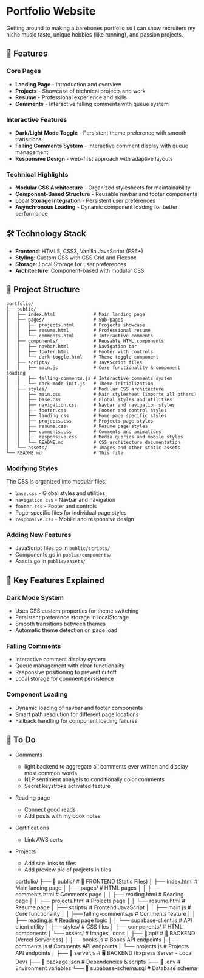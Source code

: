 # Portfolio Website

Getting around to making a barebones portfolio so I can show recruiters my niche music taste, unique
hobbies (like running), and passion projects.

## 🚀 Features

### Core Pages

- **Landing Page** - Introduction and overview
- **Projects** - Showcase of technical projects and work
- **Resume** - Professional experience and skills
- **Comments** - Interactive falling comments with queue system

### Interactive Features

- **Dark/Light Mode Toggle** - Persistent theme preference with smooth transitions
- **Falling Comments System** - Interactive comment display with queue management
- **Responsive Design** - web-first approach with adaptive layouts

### Technical Highlights

- **Modular CSS Architecture** - Organized stylesheets for maintainability
- **Component-Based Structure** - Reusable navbar and footer components
- **Local Storage Integration** - Persistent user preferences
- **Asynchronous Loading** - Dynamic component loading for better performance

## 🛠️ Technology Stack

- **Frontend**: HTML5, CSS3, Vanilla JavaScript (ES6+)
- **Styling**: Custom CSS with CSS Grid and Flexbox
- **Storage**: Local Storage for user preferences
- **Architecture**: Component-based with modular CSS

## 📁 Project Structure

```
portfolio/
├── public/
│   ├── index.html              # Main landing page
│   ├── pages/                  # Sub-pages
│   │   ├── projects.html       # Projects showcase
│   │   ├── resume.html         # Professional resume
│   │   └── comments.html       # Interactive comments
│   ├── components/             # Reusable HTML components
│   │   ├── navbar.html         # Navigation bar
│   │   ├── footer.html         # Footer with controls
│   │   └── dark-toggle.html    # Theme toggle component
│   ├── scripts/                # JavaScript files
│   │   ├── main.js             # Core functionality & component loading
│   │   ├── falling-comments.js # Interactive comments system
│   │   └── dark-mode-init.js   # Theme initialization
│   ├── styles/                 # Modular CSS architecture
│   │   ├── main.css            # Main stylesheet (imports all others)
│   │   ├── base.css            # Global styles and utilities
│   │   ├── navigation.css      # Navbar and navigation styles
│   │   ├── footer.css          # Footer and control styles
│   │   ├── landing.css         # Home page specific styles
│   │   ├── projects.css        # Projects page styles
│   │   ├── resume.css          # Resume page styles
│   │   ├── comments.css        # Comments and animations
│   │   ├── responsive.css      # Media queries and mobile styles
│   │   └── README.md           # CSS architecture documentation
│   └── assets/                 # Images and other static assets
└── README.md                   # This file
```

### Modifying Styles

The CSS is organized into modular files:

- `base.css` - Global styles and utilities
- `navigation.css` - Navbar and navigation
- `footer.css` - Footer and controls
- Page-specific files for individual page styles
- `responsive.css` - Mobile and responsive design

### Adding New Features

- JavaScript files go in `public/scripts/`
- Components go in `public/components/`
- Assets go in `public/assets/`

## 🔧 Key Features Explained

### Dark Mode System

- Uses CSS custom properties for theme switching
- Persistent preference storage in localStorage
- Smooth transitions between themes
- Automatic theme detection on page load

### Falling Comments

- Interactive comment display system
- Queue management with clear functionality
- Responsive positioning to prevent cutoff
- Local storage for comment persistence

### Component Loading

- Dynamic loading of navbar and footer components
- Smart path resolution for different page locations
- Fallback handling for component loading failures

## 📝 To Do

- Comments

  - light backend to aggregate all comments ever written and display most common words
  - NLP sentiment analysis to conditionally color comments
  - Secret keystroke activated feature

- Reading page

  - Connect good reads
  - Add posts with my book notes

- Certifications

  - Link AWS certs

- Projects

  - Add site links to tiles
  - Add preview pic of projects in tiles

  portfolio/
  ├── 📁 public/ # 🎨 FRONTEND (Static Files)
  │ ├── index.html # Main landing page
  │ ├── pages/ # HTML pages
  │ │ ├── comments.html # Comments page
  │ │ ├── reading.html # Reading page
  │ │ ├── projects.html # Projects page
  │ │ └── resume.html # Resume page
  │ ├── scripts/ # Frontend JavaScript
  │ │ ├── main.js # Core functionality
  │ │ ├── falling-comments.js # Comments feature
  │ │ ├── reading.js # Reading page logic
  │ │ └── supabase-client.js # API client utility
  │ ├── styles/ # CSS files
  │ ├── components/ # HTML components
  │ └── assets/ # Images, icons
  │
  ├── 📁 api/ # 🔧 BACKEND (Vercel Serverless)
  │ ├── books.js # Books API endpoints
  │ ├── comments.js # Comments API endpoints
  │ └── projects.js # Projects API endpoints
  │
  ├── 🔧 server.js # 🖥️ BACKEND (Express Server - Local Dev)
  ├── 📄 package.json # Dependencies & scripts
  ├── 📄 .env # Environment variables
  └── 📄 supabase-schema.sql # Database schema
